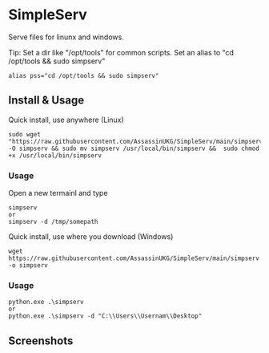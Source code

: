 # SimpleServ
Serve files for linunx and windows. 

Tip: 
Set a dir like "/opt/tools" for common scripts. 
Set an alias to "cd /opt/tools && sudo simpserv"
```
alias pss="cd /opt/tools && sudo simpserv"
```

## Install & Usage
Quick install, use anywhere (Linux)
```
sudo wget "https://raw.githubusercontent.com/AssassinUKG/SimpleServ/main/simpserv" -O simpserv && sudo mv simpserv /usr/local/bin/simpserv &&  sudo chmod +x /usr/local/bin/simpserv
```
### Usage
Open a new termainl and type
```
simpserv
or
simpserv -d /tmp/somepath
```


Quick install, use where you download (Windows)
```
wget https://raw.githubusercontent.com/AssassinUKG/SimpleServ/main/simpserv -o simpserv
```

### Usage
```
python.exe .\simpserv
or
python.exe .\simpserv -d "C:\\Users\\Usernam\\Desktop"
```


## Screenshots





